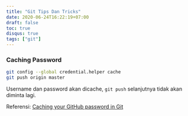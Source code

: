 ```yaml
---
title: "Git Tips Dan Tricks"
date: 2020-06-24T16:22:19+07:00
draft: false
toc: true
disqus: true
tags: ["git"]
---
```


### Caching Password

```bash
git config --global credential.helper cache
git push origin master
```

Username dan password akan dicache, `git push` selanjutnya tidak akan diminta lagi.

Referensi: [Caching your GitHub password in Git](https://help.github.com/en/github/using-git/caching-your-github-password-in-git#platform-linux)
